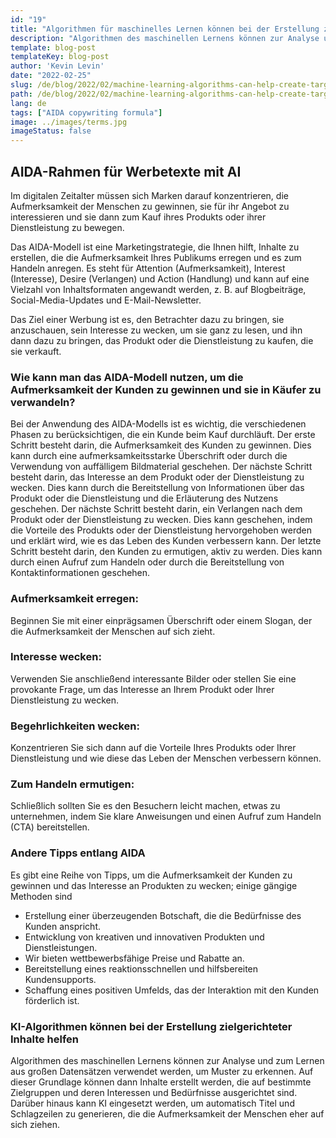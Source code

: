 ```yaml
---
id: "19"
title: "Algorithmen für maschinelles Lernen können bei der Erstellung zielgerichteter Inhalte helfen"
description: "Algorithmen des maschinellen Lernens können zur Analyse und zum Lernen aus großen Datensätzen verwendet werden, um Muster zu erkennen. Diese können dann genutzt werden, um Inhalte zu erstellen, die auf bestimmte Zielgruppen und deren Interessen ausgerichtet sind. Durch den Einsatz von maschinellem Lernen können Unternehmen Inhalte erstellen, die für ihre Kunden relevanter sind und zur Steigerung des Umsatzes beitragen."
template: blog-post
templateKey: blog-post
author: 'Kevin Levin'
date: "2022-02-25"
slug: /de/blog/2022/02/machine-learning-algorithms-can-help-create-targeted-content
path: /de/blog/2022/02/machine-learning-algorithms-can-help-create-targeted-content
lang: de
tags: ["AIDA copywriting formula"]
image: ../images/terms.jpg
imageStatus: false
---
```

## AIDA-Rahmen für Werbetexte mit AI

Im digitalen Zeitalter müssen sich Marken darauf konzentrieren, die Aufmerksamkeit der Menschen zu gewinnen, sie für ihr Angebot zu interessieren und sie dann zum Kauf ihres Produkts oder ihrer Dienstleistung zu bewegen.

Das AIDA-Modell ist eine Marketingstrategie, die Ihnen hilft, Inhalte zu erstellen, die die Aufmerksamkeit Ihres Publikums erregen und es zum Handeln anregen. Es steht für Attention (Aufmerksamkeit), Interest (Interesse), Desire (Verlangen) und Action (Handlung) und kann auf eine Vielzahl von Inhaltsformaten angewandt werden, z. B. auf Blogbeiträge, Social-Media-Updates und E-Mail-Newsletter.

Das Ziel einer Werbung ist es, den Betrachter dazu zu bringen, sie anzuschauen, sein Interesse zu wecken, um sie ganz zu lesen, und ihn dann dazu zu bringen, das Produkt oder die Dienstleistung zu kaufen, die sie verkauft.



### Wie kann man das AIDA-Modell nutzen, um die Aufmerksamkeit der Kunden zu gewinnen und sie in Käufer zu verwandeln?

Bei der Anwendung des AIDA-Modells ist es wichtig, die verschiedenen Phasen zu berücksichtigen, die ein Kunde beim Kauf durchläuft. Der erste Schritt besteht darin, die Aufmerksamkeit des Kunden zu gewinnen. Dies kann durch eine aufmerksamkeitsstarke Überschrift oder durch die Verwendung von auffälligem Bildmaterial geschehen. Der nächste Schritt besteht darin, das Interesse an dem Produkt oder der Dienstleistung zu wecken. Dies kann durch die Bereitstellung von Informationen über das Produkt oder die Dienstleistung und die Erläuterung des Nutzens geschehen. Der nächste Schritt besteht darin, ein Verlangen nach dem Produkt oder der Dienstleistung zu wecken. Dies kann geschehen, indem die Vorteile des Produkts oder der Dienstleistung hervorgehoben werden und erklärt wird, wie es das Leben des Kunden verbessern kann. Der letzte Schritt besteht darin, den Kunden zu ermutigen, aktiv zu werden. Dies kann durch einen Aufruf zum Handeln oder durch die Bereitstellung von Kontaktinformationen geschehen.




### Aufmerksamkeit erregen:

Beginnen Sie mit einer einprägsamen Überschrift oder einem Slogan, der die Aufmerksamkeit der Menschen auf sich zieht.


### Interesse wecken:

Verwenden Sie anschließend interessante Bilder oder stellen Sie eine provokante Frage, um das Interesse an Ihrem Produkt oder Ihrer Dienstleistung zu wecken.


### Begehrlichkeiten wecken:

Konzentrieren Sie sich dann auf die Vorteile Ihres Produkts oder Ihrer Dienstleistung und wie diese das Leben der Menschen verbessern können.

### Zum Handeln ermutigen:


Schließlich sollten Sie es den Besuchern leicht machen, etwas zu unternehmen, indem Sie klare Anweisungen und einen Aufruf zum Handeln (CTA) bereitstellen.



### Andere Tipps entlang AIDA

Es gibt eine Reihe von Tipps, um die Aufmerksamkeit der Kunden zu gewinnen und das Interesse an Produkten zu wecken; einige gängige Methoden sind

- Erstellung einer überzeugenden Botschaft, die die Bedürfnisse des Kunden anspricht.
- Entwicklung von kreativen und innovativen Produkten und Dienstleistungen.
- Wir bieten wettbewerbsfähige Preise und Rabatte an.
- Bereitstellung eines reaktionsschnellen und hilfsbereiten Kundensupports.
- Schaffung eines positiven Umfelds, das der Interaktion mit den Kunden förderlich ist.



### KI-Algorithmen können bei der Erstellung zielgerichteter Inhalte helfen
Algorithmen des maschinellen Lernens können zur Analyse und zum Lernen aus großen Datensätzen verwendet werden, um Muster zu erkennen. Auf dieser Grundlage können dann Inhalte erstellt werden, die auf bestimmte Zielgruppen und deren Interessen und Bedürfnisse ausgerichtet sind. Darüber hinaus kann KI eingesetzt werden, um automatisch Titel und Schlagzeilen zu generieren, die die Aufmerksamkeit der Menschen eher auf sich ziehen.
